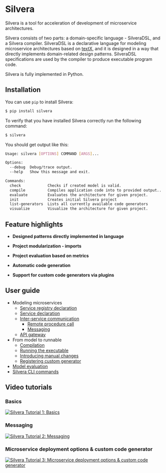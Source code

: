# Silvera

Silvera is a tool for acceleration of development of microservice architectures.

Silvera consists of two parts: a domain-specific language - SilveraDSL, and
a Silvera compiler. SilveraDSL is a declarative language for modeling microservice
architectures based on [textX](https://github.com/textX/textX), and it is designed
in a way that directly implements domain-related design patterns. SilveraDSL
specifications are used by the compiler to produce executable program code.

Silvera is fully implemented in Python.

## Installation

You can use `pip` to install Silvera:

```sh
$ pip install silvera
```

To verify that you have installed Silvera correctly run the following command:

```sh
$ silvera
```

You should get output like this:

```sh
Usage: silvera [OPTIONS] COMMAND [ARGS]...

Options:
  --debug  Debug/trace output.
  --help   Show this message and exit.

Commands:
  check            Checks if created model is valid.
  compile          Compiles application code into to provided output...
  evaluate         Evaluates the architecture for given project.
  init             Creates initial Silvera project
  list-generators  Lists all currently available code generators
  visualize        Visualize the architecture for given project.
```


## Feature highlights

* **Designed patterns directly implemented in language**

* **Project modularization - imports**

* **Project evaluation based on metrics**

* **Automatic code generation**

* **Support for custom code generators via plugins**


## User guide

* Modeling microservices
  * [Service registry declaration](./service_registry)
  * [Service declaration](./service)
  * [Inter-service communication](./communication)
    * [Remote procedure call](./communication#remote-procedure-call)
    * [Messaging](./communication#messaging)
  * [API gateway](./api_gateway)
* From model to runnable
  * [Compilation](./compilation)
  * [Running the executable](./compilation#compile-and-run-the-project)
  * [Introducing manual changes](./compilation#introduce-manual-changes-to-the-generated-code)
  * [Registering custom generator](./custom_generator)
* [Model evaluation](./evaluation)
* [Silvera CLI commands](./commands)

## Video tutorials


### Basics

[![Silvera Tutorial 1: Basics](https://img.youtube.com/vi/auYNqP4FgW0/0.jpg)](https://youtu.be/auYNqP4FgW0)

### Messaging

[![Silvera Tutorial 2: Messaging](https://img.youtube.com/vi/MQyfZOXX99M/0.jpg)](https://youtu.be/MQyfZOXX99M)

### Microservice deployment options & custom code generator

[![Silvera Tutorial 3: Microservice deployment options & custom code generator](https://img.youtube.com/vi/p63EnxR40ic/0.jpg)](https://youtu.be/p63EnxR40ic)